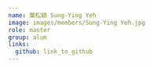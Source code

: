 ```yaml
---
name: 葉松穎 Sung-Ying Yeh 
image: images/members/Sung-Ying Yeh.jpg 
role: master
group: alum
links:
  github: link_to_github 
---
```

